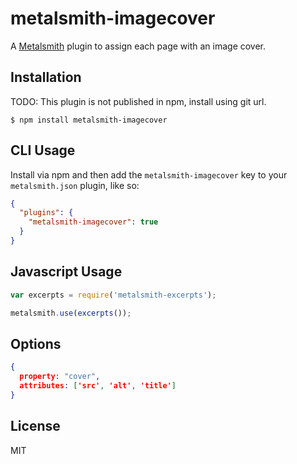 # metalsmith-imagecover
 A [Metalsmith](http://metalsmith.io) plugin to assign each page with an image cover.


## Installation

TODO: This plugin is not published in npm, install using git url.

    $ npm install metalsmith-imagecover

## CLI Usage

  Install via npm and then add the `metalsmith-imagecover` key to your `metalsmith.json` plugin, like so:

```json
{
  "plugins": {
    "metalsmith-imagecover": true
  } 
}
```

## Javascript Usage

```js
var excerpts = require('metalsmith-excerpts');

metalsmith.use(excerpts());
```

## Options

```json
{
  property: "cover",
  attributes: ['src', 'alt', 'title']
}
```

## License

  MIT

